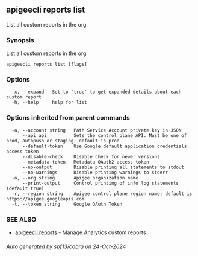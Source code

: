 ## apigeecli reports list

List all custom reports in the org

### Synopsis

List all custom reports in the org

```
apigeecli reports list [flags]
```

### Options

```
  -x, --expand   Set to 'true' to get expanded details about each custom report
  -h, --help     help for list
```

### Options inherited from parent commands

```
  -a, --account string   Path Service Account private key in JSON
      --api api          Sets the control plane API. Must be one of prod, autopush or staging; default is prod
      --default-token    Use Google default application credentials access token
      --disable-check    Disable check for newer versions
      --metadata-token   Metadata OAuth2 access token
      --no-output        Disable printing all statements to stdout
      --no-warnings      Disable printing warnings to stderr
  -o, --org string       Apigee organization name
      --print-output     Control printing of info log statements (default true)
  -r, --region string    Apigee control plane region name; default is https://apigee.googleapis.com
  -t, --token string     Google OAuth Token
```

### SEE ALSO

* [apigeecli reports](apigeecli_reports.md)	 - Manage Analytics custom reports

###### Auto generated by spf13/cobra on 24-Oct-2024
